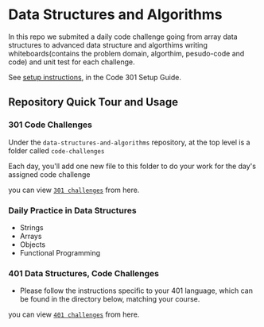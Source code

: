 # Data Structures and Algorithms

In this repo we submited a daily code challenge going from array data structures to advanced data structure and algorthims writing whiteboards(contains the problem domain, algorthim, pesudo-code and code) and unit test for each challenge.

See [setup instructions](https://codefellows.github.io/setup-guide/code-301/3-code-challenges), in the Code 301 Setup Guide.

## Repository Quick Tour and Usage

### 301 Code Challenges

Under the `data-structures-and-algorithms` repository, at the top level is a folder called `code-challenges`

Each day, you'll add one new file to this folder to do your work for the day's assigned code challenge

you can view [`301 challenges`](https://github.com/ibrahimBanat/data-structures-and-algorithms/blob/main/code-challenges/README.md#challenges-list) from here.

### Daily Practice in Data Structures

- Strings
- Arrays
- Objects
- Functional Programming

### 401 Data Structures, Code Challenges

- Please follow the instructions specific to your 401 language, which can be found in the directory below, matching your course.

you can view [`401 challenges`](https://github.com/ibrahimBanat/data-structures-and-algorithms/blob/main/javascript/README.md#challenges-list) from here.
